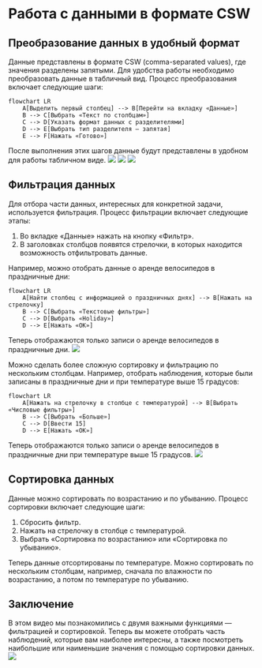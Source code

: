 # Работа с данными в формате CSW

## Преобразование данных в удобный формат

Данные представлены в формате CSW (comma-separated values), где значения разделены запятыми. Для удобства работы необходимо преобразовать данные в табличный вид. Процесс преобразования включает следующие шаги:

```mermaid
flowchart LR
    A[Выделить первый столбец] --> B[Перейти на вкладку «Данные»]
    B --> C[Выбрать «Текст по столбцам»]
    C --> D[Указать формат данных с разделителями]
    D --> E[Выбрать тип разделителя — запятая]
    E --> F[Нажать «Готово»]
```

После выполнения этих шагов данные будут представлены в удобном для работы табличном виде. ![](images/LEC_02_PART_06_P/000050s_top_8.jpg) ![](images/LEC_02_PART_06_P/000070s_top_2.jpg) ![](images/LEC_02_PART_06_P/000080s_top_4.jpg)

## Фильтрация данных

Для отбора части данных, интересных для конкретной задачи, используется фильтрация. Процесс фильтрации включает следующие этапы:

1. Во вкладке «Данные» нажать на кнопку «Фильтр».
2. В заголовках столбцов появятся стрелочки, в которых находится возможность отфильтровать данные.

Например, можно отобрать данные о аренде велосипедов в праздничные дни:

```mermaid
flowchart LR
    A[Найти столбец с информацией о праздничных днях] --> B[Нажать на стрелочку]
    B --> C[Выбрать «Текстовые фильтры»]
    C --> D[Выбрать «Holiday»]
    D --> E[Нажать «ОК»]
```

Теперь отображаются только записи о аренде велосипедов в праздничные дни. ![](images/LEC_02_PART_06_P/000100s_top_1.jpg)

Можно сделать более сложную сортировку и фильтрацию по нескольким столбцам. Например, отобрать наблюдения, которые были записаны в праздничные дни и при температуре выше 15 градусов:

```mermaid
flowchart LR
    A[Нажать на стрелочку в столбце с температурой] --> B[Выбрать «Числовые фильтры»]
    B --> C[Выбрать «Больше»]
    C --> D[Ввести 15]
    D --> E[Нажать «ОК»]
```

Теперь отображаются только записи о аренде велосипедов в праздничные дни при температуре выше 15 градусов. ![](images/LEC_02_PART_06_P/000349s_top_5.jpg)

## Сортировка данных

Данные можно сортировать по возрастанию и по убыванию. Процесс сортировки включает следующие шаги:

1. Сбросить фильтр.
2. Нажать на стрелочку в столбце с температурой.
3. Выбрать «Сортировка по возрастанию» или «Сортировка по убыванию».

Теперь данные отсортированы по температуре. Можно сортировать по нескольким столбцам, например, сначала по влажности по возрастанию, а потом по температуре по убыванию.

## Заключение

В этом видео мы познакомились с двумя важными функциями — фильтрацией и сортировкой. Теперь вы можете отобрать часть наблюдений, которые вам наиболее интересны, а также посмотреть наибольшие или наименьшие значения с помощью сортировки данных. ![](images/LEC_02_PART_06_P/000777s_top_3.jpg)